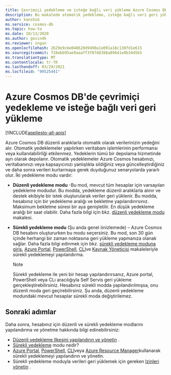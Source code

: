 ```yaml
---
title: Çevrimiçi yedekleme ve isteğe bağlı veri yükleme Azure Cosmos DB.
description: Bu makalede otomatik yedekleme, isteğe bağlı veri geri yükleme nasıl çalıştığı açıklanır. Ayrıca sürekli ve düzenli yedekleme modları arasındaki farkı açıklar.
author: kanshiG
ms.service: cosmos-db
ms.topic: how-to
ms.date: 10/13/2020
ms.author: govindk
ms.reviewer: sngun
ms.openlocfilehash: 2629e9c6e048620d9490a1e091a16c138fd1e615
ms.sourcegitcommit: f28ebb95ae9aaaff3f87d8388a09b41e0b3445b5
ms.translationtype: MT
ms.contentlocale: tr-TR
ms.lasthandoff: 03/29/2021
ms.locfileid: "99525441"
---
```

# <a name="online-backup-and-on-demand-data-restore-in-azure-cosmos-db"></a>Azure Cosmos DB'de çevrimiçi yedekleme ve isteğe bağlı veri geri yükleme
[!INCLUDE[appliesto-all-apis](includes/appliesto-all-apis.md)]

Azure Cosmos DB düzenli aralıklarla otomatik olarak verilerinizin yedeğini alır. Otomatik yedeklemeler yapılırken veritabanı işlemlerinin performansı veya kullanılabilirliği etkilenmez. Yedeklerin tümü bir depolama hizmetinde ayrı olarak depolanır. Otomatik yedeklemeler Azure Cosmos hesabınızı, veritabanınızı veya kapsayıcınızı yanlışlıkla sildiğiniz veya güncelleştirdiğiniz ve daha sonra verileri kurtarmaya gerek duyduğunuz senaryolarda yararlı olur. İki yedekleme modu vardır:

* **Düzenli yedekleme modu** -Bu mod, mevcut tüm hesaplar için varsayılan yedekleme modudur. Bu modda, yedekleme düzenli aralıklarla alınır ve destek ekibiyle bir istek oluşturularak veriler geri yüklenir. Bu modda, hesabınız için bir yedekleme aralığı ve bekletme yapılandırırsınız. Maksimum bekletme süresi bir aya genişletilir. En düşük yedekleme aralığı bir saat olabilir.  Daha fazla bilgi için bkz. [düzenli yedekleme modu](configure-periodic-backup-restore.md) makalesi.

* **Sürekli yedekleme modu** (Şu anda genel önizlemede) – Azure Cosmos DB hesabını oluştururken bu modu seçersiniz. Bu mod, son 30 gün içinde herhangi bir zaman noktasına geri yükleme yapmanıza olanak sağlar. Daha fazla bilgi edinmek için bkz. [sürekli yedekleme moduna giriş](continuous-backup-restore-introduction.md), [Azure Portal](continuous-backup-restore-portal.md), [PowerShell](continuous-backup-restore-powershell.md), [CLI](continuous-backup-restore-command-line.md)ve [Kaynak Yöneticisi](continuous-backup-restore-template.md) makaleleriyle sürekli yedeklemeyi yapılandırma.

  > [!NOTE]
  > Sürekli yedekleme ile yeni bir hesap yapılandırırsanız, Azure portal, PowerShell veya CLı aracılığıyla Self Servis geri yükleme gerçekleştirebilirsiniz. Hesabınız sürekli modda yapılandırılmışsa, onu düzenli moda geri geçirebilirsiniz. Şu anda, düzenli yedekleme modundaki mevcut hesaplar sürekli moda değiştirilemez.  

## <a name="next-steps"></a>Sonraki adımlar

Daha sonra, hesabınız için düzenli ve sürekli yedekleme modlarını yapılandırma ve yönetme hakkında bilgi edinebilirsiniz:

* [Düzenli yedekleme Ilkesini yapılandırın ve yönetin](configure-periodic-backup-restore.md) .
* [Sürekli yedekleme](continuous-backup-restore-introduction.md) modu nedir?
* [Azure Portal](continuous-backup-restore-portal.md), [PowerShell](continuous-backup-restore-powershell.md), [CLI](continuous-backup-restore-command-line.md)veya [Azure Resource Manager](continuous-backup-restore-template.md)kullanarak sürekli yedeklemeyi yapılandırın ve yönetin.
* Sürekli yedekleme moduyla verileri geri yüklemek için gereken [Izinleri yönetin](continuous-backup-restore-permissions.md) .
